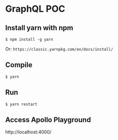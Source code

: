 # GraphQL POC

## Install yarn with npm

```
$ npm install -g yarn
```

Or: `https://classic.yarnpkg.com/en/docs/install/`

## Compile

```
$ yarn
```

## Run

```
$ yarn restart
```

## Access Apollo Playground

http://localhost:4000/
